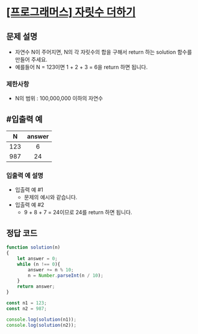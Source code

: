 # [\[프로그래머스\] 자릿수 더하기](https://programmers.co.kr/learn/courses/30/lessons/12931)

## 문제 설명
- 자연수 N이 주어지면, N의 각 자릿수의 합을 구해서 return 하는 solution 함수를 만들어 주세요.
- 예를들어 N = 123이면 1 + 2 + 3 = 6을 return 하면 됩니다.

### 제한사항
- N의 범위 : 100,000,000 이하의 자연수

## #입출력 예
N | answer
:---: | :---: 
123 | 6
987 | 24

### 입출력 예 설명

- 입출력 예 #1
    - 문제의 예시와 같습니다.
- 입출력 예 #2
    - 9 + 8 + 7 = 24이므로 24를 return 하면 됩니다.
    
## 정답 코드

```javascript
function solution(n)
{
    let answer = 0;
    while (n !== 0){
        answer += n % 10;
        n = Number.parseInt(n / 10);
    }
    return answer;
}

const n1 = 123;
const n2 = 987;

console.log(solution(n1));
console.log(solution(n2));
```
